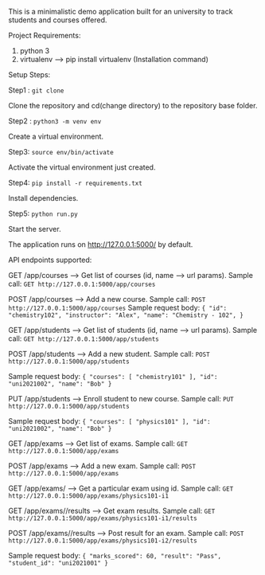This is a minimalistic demo application built for an university to track students and courses offered.

Project Requirements:

1. python 3
2. virtualenv  --> pip install virtualenv (Installation command)

Setup Steps:

Step1 : `git clone `

Clone the repository and cd(change directory) to the repository base folder.

Step2 : `python3 -m venv env`

Create a virtual environment.

Step3: `source env/bin/activate`

Activate the virtual environment just created.

Step4: `pip install -r requirements.txt`

Install dependencies.

Step5: `python run.py`

Start the server. 

The application runs on http://127.0.0.1:5000/ by default.

API endpoints supported:

GET /app/courses --> Get list of courses (id, name --> url params).
Sample call: `GET http://127.0.0.1:5000/app/courses`

POST /app/courses --> Add a new course.
Sample call: `POST http://127.0.0.1:5000/app/courses`
Sample request body:
`{
        "id": "chemistry102",
        "instructor": "Alex",
        "name": "Chemistry - 102",
}`

GET /app/students --> Get list of students (id, name --> url params).
Sample call: `GET http://127.0.0.1:5000/app/students` 

POST /app/students --> Add a new student.
Sample call: `POST http://127.0.0.1:5000/app/students`

Sample request body:
`{
        "courses": [
            "chemistry101"
        ],
        "id": "uni2021002",
        "name": "Bob"
    }`

PUT /app/students --> Enroll student to new course.
Sample call: `PUT http://127.0.0.1:5000/app/students`

Sample request body:
`{
        "courses": [
            "physics101"
        ],
        "id": "uni2021002",
        "name": "Bob"
    }`
    
GET /app/exams --> Get list of exams. 
Sample call: `GET http://127.0.0.1:5000/app/exams`

POST /app/exams --> Add a new exam.
Sample call: `POST http://127.0.0.1:5000/app/exams`

GET /app/exams/<id> --> Get a particular exam using id.
Sample call: `GET http://127.0.0.1:5000/app/exams/physics101-i1`

GET /app/exams/<id>/results --> Get exam results.
Sample call: `GET http://127.0.0.1:5000/app/exams/physics101-i1/results`

POST /app/exams/<id>/results --> Post result for an exam.
Sample call: `POST http://127.0.0.1:5000/app/exams/physics101-i2/results`

Sample request body: 
`{
        "marks_scored": 60,
        "result": "Pass",
        "student_id": "uni2021001"
}`
